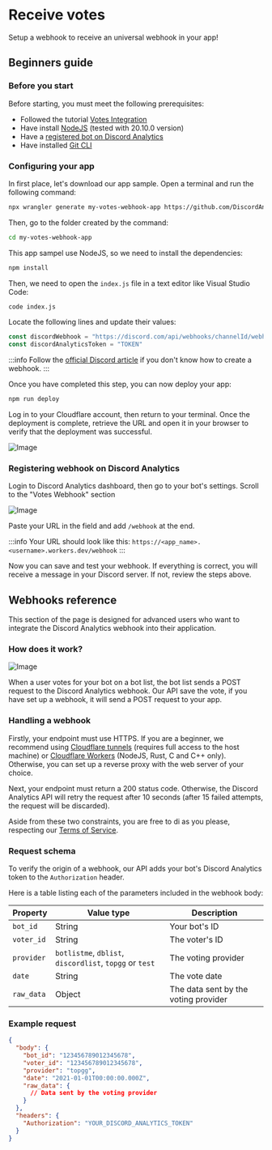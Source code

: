 # Receive votes

Setup a webhook to receive an universal webhook in your app!

## Beginners guide

### Before you start

Before starting, you must meet the following prerequisites:

* Followed the tutorial [Votes Integration](/docs/main/get-started/votes-integration)
* Have install [NodeJS](https://nodejs.org/en/download/) (tested with 20.10.0 version)
* Have a [registered bot on Discord Analytics](/docs/main/get-started/bot-registration)
* Have installed [Git CLI](https://git-scm.com/downloads)

### Configuring your app

In first place, let's download our app sample. Open a terminal and run the following command:

```bash
npx wrangler generate my-votes-webhook-app https://github.com/DiscordAnalytics/votes-webhook-example
```

Then, go to the folder created by the command:

```bash
cd my-votes-webhook-app
```

This app sampel use NodeJS, so we need to install the dependencies:

```bash
npm install
```

Then, we need to open the `index.js` file in a text editor like Visual Studio Code:

```bash
code index.js
```

Locate the following lines and update their values:

```javascript
const discordWebhook = "https://discord.com/api/webhooks/channelId/webhookToken"
const discordAnalyticsToken = "TOKEN"
```

:::info
Follow the [official Discord article](https://support.discord.com/hc/en-us/articles/228383668-Intro-to-Webhooks) if you don't know how to create a webhook.
:::

Once you have completed this step, you can now deploy your app:

```bash
npm run deploy
```

Log in to your Cloudflare account, then return to your terminal. Once the deployment is complete, retrieve the URL and open it in your browser to verify that the deployment was successful.

![Image](https://i.imgur.com/rVdqs31.png)

### Registering webhook on Discord Analytics

Login to Discord Analytics dashboard, then go to your bot's settings. Scroll to the "Votes Webhook" section

![Image](https://i.imgur.com/aP96t7G.png)

Paste your URL in the field and add `/webhook` at the end.

:::info
Your URL should look like this: `https://<app_name>.<username>.workers.dev/webhook`
:::

Now you can save and test your webhook. If everything is correct, you will receive a message in your Discord server. If not, review the steps above.

## Webhooks reference

This section of the page is designed for advanced users who want to integrate the Discord Analytics webhook into their application.

### How does it work?

![Image](https://i.imgur.com/2YDKEAI.png)

When a user votes for your bot on a bot list, the bot list sends a POST request to the Discord Analytics webhook. Our API save the vote, if you have set up a webhook, it will send a POST request to your app.

### Handling a webhook

Firstly, your endpoint must use HTTPS. If you are a beginner, we recommend using [Cloudflare tunnels](https://developers.cloudflare.com/cloudflare-one/connections/connect-networks/get-started/) (requires full access to the host machine) or [Cloudflare Workers](https://workers.cloudflare.com) (NodeJS, Rust, C and C++ only).
Otherwise, you can set up a reverse proxy with the web server of your choice.

Next, your endpoint must return a 200 status code. Otherwise, the Discord Analytics API will retry the request after 10 seconds (after 15 failed attempts, the request will be discarded).

Aside from these two constraints, you are free to di as you please, respecting our [Terms of Service](/docs/main/legals/terms-of-service).

### Request schema

To verify the origin of a webhook, our API adds your bot's Discord Analytics token to the `Authorization` header.

Here is a table listing each of the parameters included in the webhook body:

| Property   | Value type                                              | Description                          |
| ---------- | ------------------------------------------------------- | ------------------------------------ |
| `bot_id`    | String                                                 | Your bot's ID                        |
| `voter_id`  | String                                                 | The voter's ID                       |
| `provider` | `botlistme`, `dblist`, `discordlist`, `topgg` or `test` | The voting provider                  |
| `date`     | String                                                  | The vote date                        |
| `raw_data` | Object                                                  | The data sent by the voting provider |

### Example request

```json
{
  "body": {
    "bot_id": "123456789012345678",
    "voter_id": "123456789012345678",
    "provider": "topgg",
    "date": "2021-01-01T00:00:00.000Z",
    "raw_data": {
      // Data sent by the voting provider
    }
  },
  "headers": {
    "Authorization": "YOUR_DISCORD_ANALYTICS_TOKEN"
  }
}
```
